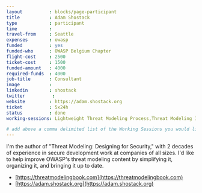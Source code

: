 ```yaml
---
layout          : blocks/page-participant
title           : Adam Shostack
type            : participant
time            :
travel-from     : Seattle
expenses        : owasp
funded          : yes
funded-who      : OWASP Belgium Chapter
flight-cost     : 2500
ticket-cost     : 1500
funded-amount   : 4000
required-funds  : 4000
job-title       : Consultant
image           :
linkedin        : shostack
twitter          :
website         : https://adam.shostack.org
ticket          : 5x24h
status          : done
working-sessions: Lightweight Threat Modeling Process,Threat Modeling IoT Devices,Threat Modeling Owasp Pages,Threat Modeling Templates,Threat Modeling Where do I Start?,Threat Modeling Scaling,Security Champions Threat Modeling, Visit Bletchley Park, Threat Modeling Diagramming Techniques, Threat Modeling OWASP Pages, Security Guidance and Feedback in IDE, TM - What is Juice Shop, TM - What can go wrong with Juice Shop?, TM - What to do about Juice Shop?

# add above a comma delimited list of the Working Sessions you would like to attend (use the session's title)
---
```


I'm the author of "Threat Modeling: Designing for Security," with 2 decades of experience in secure development work at companies of all sizes.  I'd like to help improve OWASP's threat modeling content by simplifying it, organizing it, and bringing it up to date.

- [https://threatmodelingbook.com](https://threatmodelingbook.com)
- [https://adam.shostack.org](https://adam.shostack.org)
